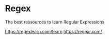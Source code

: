 # Regex
The best ressources to learn Regular Expressions

https://regexlearn.com/learn
https://regexr.com/
